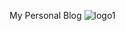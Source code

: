 My Personal Blog
![logo1](https://github.com/shwetaaranjan/Blog/assets/154614302/113ff276-aa01-482f-9519-cde3ebaa1b46)

